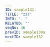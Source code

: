 ```yaml
---
ID: sample131
TITLE: "zzz"
INFO: ".."
RELATED: ""
seqNo: 46
prevID: sample130a
nextID: sample132
---
```

